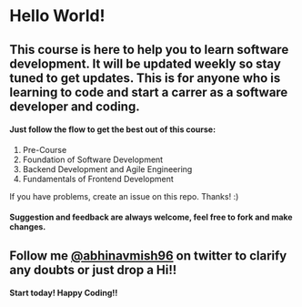 # Hello World!

## This course is here to help you to learn software development. It will be updated weekly so stay tuned to get updates. This is for anyone who is learning to code and start a carrer as a software developer and coding.

#### Just follow the flow to get the best out of this course:

1. Pre-Course
2. Foundation of Software Development
3. Backend Development and Agile Engineering
4. Fundamentals of Frontend Development

If you have problems, create an issue on this repo. Thanks! :)

#### Suggestion and feedback are always welcome, feel free to fork and make changes.


## Follow me [@abhinavmish96](https://twitter.com/abhinavmish96) on twitter to clarify any doubts or just drop a Hi!!

#### Start today! Happy Coding!!